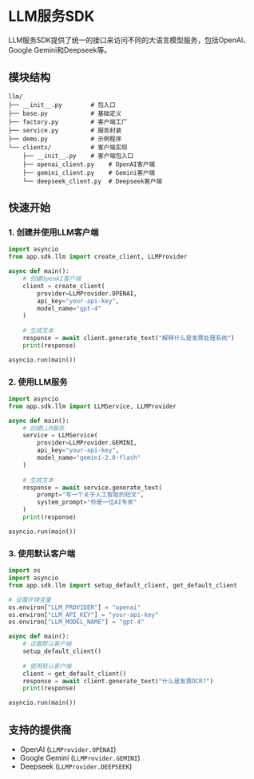 # LLM服务SDK

LLM服务SDK提供了统一的接口来访问不同的大语言模型服务，包括OpenAI、Google Gemini和Deepseek等。

## 模块结构

```
llm/
├── __init__.py        # 包入口
├── base.py            # 基础定义
├── factory.py         # 客户端工厂
├── service.py         # 服务封装
├── demo.py            # 示例程序
└── clients/           # 客户端实现
    ├── __init__.py    # 客户端包入口
    ├── openai_client.py    # OpenAI客户端
    ├── gemini_client.py    # Gemini客户端
    └── deepseek_client.py  # Deepseek客户端
```

## 快速开始

### 1. 创建并使用LLM客户端

```python
import asyncio
from app.sdk.llm import create_client, LLMProvider

async def main():
    # 创建OpenAI客户端
    client = create_client(
        provider=LLMProvider.OPENAI,
        api_key="your-api-key",
        model_name="gpt-4"
    )
    
    # 生成文本
    response = await client.generate_text("解释什么是发票处理系统")
    print(response)

asyncio.run(main())
```

### 2. 使用LLM服务

```python
import asyncio
from app.sdk.llm import LLMService, LLMProvider

async def main():
    # 创建LLM服务
    service = LLMService(
        provider=LLMProvider.GEMINI,
        api_key="your-api-key",
        model_name="gemini-2.0-flash"
    )
    
    # 生成文本
    response = await service.generate_text(
        prompt="写一个关于人工智能的短文",
        system_prompt="你是一位AI专家"
    )
    print(response)

asyncio.run(main())
```

### 3. 使用默认客户端

```python
import os
import asyncio
from app.sdk.llm import setup_default_client, get_default_client

# 设置环境变量
os.environ["LLM_PROVIDER"] = "openai"
os.environ["LLM_API_KEY"] = "your-api-key"
os.environ["LLM_MODEL_NAME"] = "gpt-4"

async def main():
    # 设置默认客户端
    setup_default_client()
    
    # 使用默认客户端
    client = get_default_client()
    response = await client.generate_text("什么是发票OCR?")
    print(response)

asyncio.run(main())
```

## 支持的提供商

- OpenAI (`LLMProvider.OPENAI`)
- Google Gemini (`LLMProvider.GEMINI`)
- Deepseek (`LLMProvider.DEEPSEEK`) 